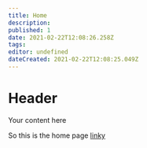 ```yaml
---
title: Home
description: 
published: 1
date: 2021-02-22T12:08:26.258Z
tags: 
editor: undefined
dateCreated: 2021-02-22T12:08:25.049Z
---
```


# Header
Your content here

So this is the home page [linky](./link.md)
